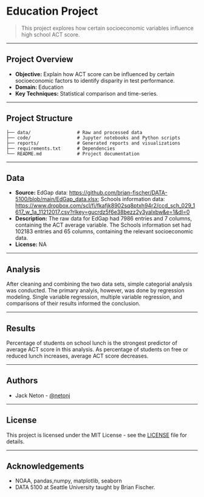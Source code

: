 # Education Project

> This project explores how certain socioeconomic variables influence high school ACT score.

---

## Project Overview


- **Objective:** Explain how ACT score can be influenced by certain socioeconomic factors to identify disparity in test performance.
- **Domain:** Education
- **Key Techniques:** Statistical comparison and time-series.

---

## Project Structure

```
├── data/                 # Raw and processed data
├── code/                 # Jupyter notebooks and Python scripts
├── reports/              # Generated reports and visualizations
├── requirements.txt      # Dependencies
└── README.md             # Project documentation
```

---

## Data

- **Source:** EdGap data: https://github.com/brian-fischer/DATA-5100/blob/main/EdGap_data.xlsx; Schools information data: https://www.dropbox.com/scl/fi/fkafjk8902sq8ptxh94r2/ccd_sch_029_1617_w_1a_11212017.csv?rlkey=gucrdz5f6e38bezz2y3yalxbw&e=1&dl=0
- **Description:** The raw data for EdGap had 7986 entries and 7 columns, containing the ACT average variable. The Schools information set had 102183 entries and 65 columns, containing the relevant socioeconomic data.
- **License:** NA

---

## Analysis

After cleaning and combining the two data sets, simple categorial analysis was conducted. The primary analyis, however, was done by regression modeling. Single variable regression, multiple variable regression, and comparisons of their results informed the conclusion.

---

## Results

Percentage of students on school lunch is the strongest predictor of average ACT score in this analysis. As percentage of students on free or reduced lunch increases, average ACT score decreases.

---

## Authors

- Jack Neton - [@netonj](https://github.com/netonj)

---

## License

This project is licensed under the MIT License - see the [LICENSE](LICENSE) file for details.

---

## Acknowledgements

- NOAA, pandas,numpy, matplotlib, seaborn
- DATA 5100 at Seattle University taught by Brian Fischer.
